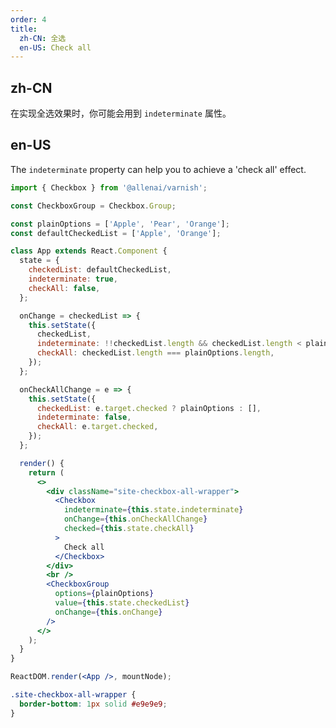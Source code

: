 ```yaml
---
order: 4
title:
  zh-CN: 全选
  en-US: Check all
---
```


## zh-CN

在实现全选效果时，你可能会用到 `indeterminate` 属性。

## en-US

The `indeterminate` property can help you to achieve a 'check all' effect.

```jsx
import { Checkbox } from '@allenai/varnish';

const CheckboxGroup = Checkbox.Group;

const plainOptions = ['Apple', 'Pear', 'Orange'];
const defaultCheckedList = ['Apple', 'Orange'];

class App extends React.Component {
  state = {
    checkedList: defaultCheckedList,
    indeterminate: true,
    checkAll: false,
  };

  onChange = checkedList => {
    this.setState({
      checkedList,
      indeterminate: !!checkedList.length && checkedList.length < plainOptions.length,
      checkAll: checkedList.length === plainOptions.length,
    });
  };

  onCheckAllChange = e => {
    this.setState({
      checkedList: e.target.checked ? plainOptions : [],
      indeterminate: false,
      checkAll: e.target.checked,
    });
  };

  render() {
    return (
      <>
        <div className="site-checkbox-all-wrapper">
          <Checkbox
            indeterminate={this.state.indeterminate}
            onChange={this.onCheckAllChange}
            checked={this.state.checkAll}
          >
            Check all
          </Checkbox>
        </div>
        <br />
        <CheckboxGroup
          options={plainOptions}
          value={this.state.checkedList}
          onChange={this.onChange}
        />
      </>
    );
  }
}

ReactDOM.render(<App />, mountNode);
```

```css
.site-checkbox-all-wrapper {
  border-bottom: 1px solid #e9e9e9;
}
```

<style>
[data-theme="dark"] .site-checkbox-all-wrapper {
  border-bottom: 1px solid #303030;
}
</style>
